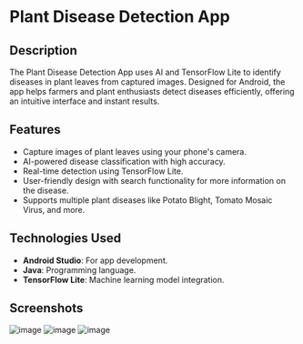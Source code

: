 # Plant Disease Detection App

## Description
The Plant Disease Detection App uses AI and TensorFlow Lite to identify diseases in plant leaves from captured images. Designed for Android, the app helps farmers and plant enthusiasts detect diseases efficiently, offering an intuitive interface and instant results.

## Features
- Capture images of plant leaves using your phone's camera.
- AI-powered disease classification with high accuracy.
- Real-time detection using TensorFlow Lite.
- User-friendly design with search functionality for more information on the disease.
- Supports multiple plant diseases like Potato Blight, Tomato Mosaic Virus, and more.

## Technologies Used
- **Android Studio**: For app development.
- **Java**: Programming language.
- **TensorFlow Lite**: Machine learning model integration.

## Screenshots
![image](https://github.com/user-attachments/assets/0dac35aa-14aa-461d-af49-e74c2996e04b)
![image](https://github.com/user-attachments/assets/c63683b6-2510-4bb9-8af6-68ceabf74870)
![image](https://github.com/user-attachments/assets/1477d7b0-cf99-4772-8718-7ad16acd36e3)

